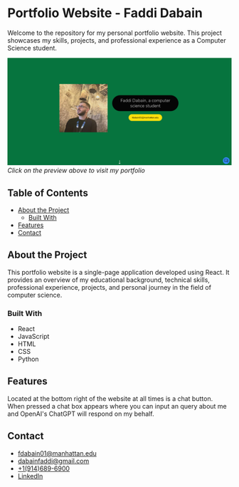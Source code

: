 # Portfolio Website - Faddi Dabain

Welcome to the repository for my personal portfolio website. This project showcases my skills, projects, and professional experience as a Computer Science student.

[<img src="./vite-project/src/assets/images/SitePreview.png">](https://dabainfolio.web.app/)
*Click on the preview above to visit my portfolio*

## Table of Contents

- [About the Project](#about-the-project)
  - [Built With](#built-with)
- [Features](#features)
- [Contact](#contact)

## About the Project

This portfolio website is a single-page application developed using React. It provides an overview of my educational background, technical skills, professional experience, projects, and personal journey in the field of computer science.

### Built With

- React
- JavaScript
- HTML
- CSS
- Python

## Features

Located at the bottom right of the website at all times is a chat button. When pressed a chat box appears where you can input an query about me and OpenAI's ChatGPT will respond on my behalf.

## Contact

- [fdabain01@manhattan.edu](mailto:fdabain01@manhattan.edu)
- [dabainfaddi@gmail.com](mailto:dabainfaddi@gmail.com)
- [+1(914)689-6900](tel:+19146896900)
- [LinkedIn](https://www.linkedin.com/in/faddi-dabain-556698171/)
